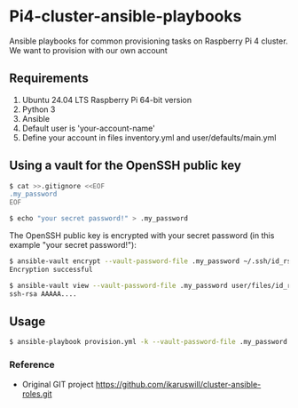 # Pi4-cluster-ansible-playbooks
Ansible playbooks for common provisioning tasks on Raspberry Pi 4 cluster. We want to provision with our own account

## Requirements
1. Ubuntu 24.04 LTS Raspberry Pi 64-bit version 
2. Python 3
3. Ansible
4. Default user is 'your-account-name'
5. Define your account in files inventory.yml and user/defaults/main.yml

## Using a vault for the OpenSSH public key


```bash
$ cat >>.gitignore <<EOF
.my_password
EOF

$ echo "your secret password!" > .my_password
```

The OpenSSH public key is encrypted with your secret password (in this example "your secret password!"):

```bash
$ ansible-vault encrypt --vault-password-file .my_password ~/.ssh/id_rsa.pub --output user/files/id_rsa.pub.encrypted
Encryption successful

$ ansible-vault view --vault-password-file .my_password user/files/id_rsa.pub.encrypted
ssh-rsa AAAAA....
```

## Usage
```bash
$ ansible-playbook provision.yml -k --vault-password-file .my_password
```

### Reference

- Original GIT project https://github.com/ikaruswill/cluster-ansible-roles.git
